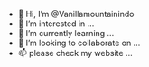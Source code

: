 - 👋 Hi, I’m @Vanillamountainindo
- 👀 I’m interested in ...
- 🌱 I’m currently learning ...
- 💞️ I’m looking to collaborate on ...
- 📫 please check my website ...

<!---
Vanillamountainindo/Vanillamountainindo is a ✨ special ✨ repository because its `algifebrian.md` (this file) appears on your GitHub profile.
You can click the Preview link to take a look at your changes.
--->
